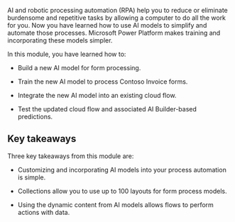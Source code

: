 AI and robotic processing automation (RPA) help you to reduce or eliminate burdensome and repetitive tasks by allowing a computer to do all the work for you. Now you have learned how to use AI models to simplify and automate those processes. Microsoft Power Platform makes training and incorporating these models simpler.

In this module, you have learned how to:

- Build a new AI model for form processing.

- Train the new AI model to process Contoso Invoice forms.

- Integrate the new AI model into an existing cloud flow.

- Test the updated cloud flow and associated AI Builder-based predictions.

## Key takeaways

Three key takeaways from this module are:

- Customizing and incorporating AI models into your process automation is simple.

- Collections allow you to use up to 100 layouts for form process models.

- Using the dynamic content from AI models allows flows to perform actions with data.
